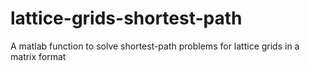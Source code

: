 # lattice-grids-shortest-path
A matlab function to solve shortest-path problems for lattice grids in a matrix format
